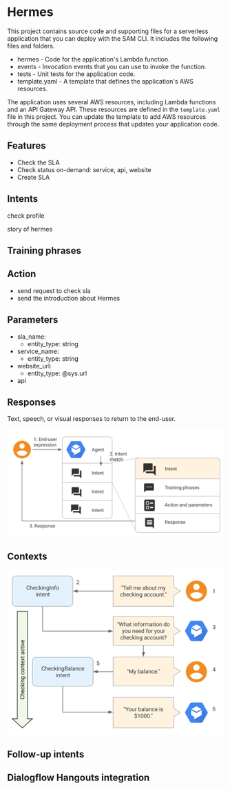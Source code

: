# Hermes

This project contains source code and supporting files for a serverless application that you can deploy with the SAM CLI. It includes the following files and folders.

- hermes - Code for the application's Lambda function.
- events - Invocation events that you can use to invoke the function.
- tests - Unit tests for the application code.
- template.yaml - A template that defines the application's AWS resources.

The application uses several AWS resources, including Lambda functions and an API Gateway API. These resources are defined in the `template.yaml` file in this project. You can update the template to add AWS resources through the same deployment process that updates your application code.

## Features

- Check the SLA
- Check status on-demand: service, api, website
- Create SLA

## Intents

check profile

story of hermes

## Training phrases

## Action

- send request to check sla
- send the introduction about Hermes

## Parameters

- sla_name:
  - entity_type: string
- service_name:
  - entity_type: string
- website_url:
  - entity_type: @sys.url
- api

## Responses

Text, speech, or visual responses to return to the end-user.

![Intent Match Respond Basic](./images/intent-match-respond-basic.svg)

## Contexts

![Context](./images/contexts-overview.svg)

## Follow-up intents

## Dialogflow Hangouts integration
